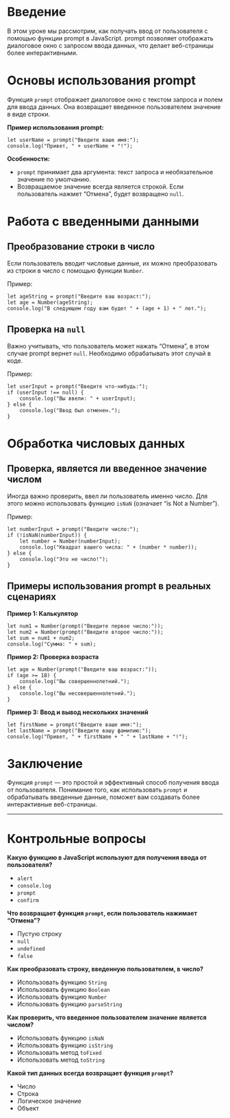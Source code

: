 # Введение

В этом уроке мы рассмотрим, как получать ввод от пользователя с помощью функции prompt в JavaScript. prompt позволяет отображать диалоговое окно с запросом ввода данных, что делает веб-страницы более интерактивными.

# Основы использования prompt

Функция `prompt` отображает диалоговое окно с текстом запроса и полем для ввода данных. Она возвращает введенное пользователем значение в виде строки.

**Пример использования prompt:**

```
let userName = prompt("Введите ваше имя:");
console.log("Привет, " + userName + "!");
```

**Особенности:**
- `prompt` принимает два аргумента: текст запроса и необязательное значение по умолчанию.
- Возвращаемое значение всегда является строкой. Если пользователь нажмет “Отмена”, будет возвращено `null`.

# Работа с введенными данными

## Преобразование строки в число

Если пользователь вводит числовые данные, их можно преобразовать из строки в число с помощью функции `Number`.

Пример:

```
let ageString = prompt("Введите ваш возраст:");
let age = Number(ageString);
console.log("В следующем году вам будет " + (age + 1) + " лет.");
```

## Проверка на `null`

Важно учитывать, что пользователь может нажать “Отмена”, в этом случае prompt вернет `null`. Необходимо обрабатывать этот случай в коде.

Пример:

```
let userInput = prompt("Введите что-нибудь:");
if (userInput !== null) {
    console.log("Вы ввели: " + userInput);
} else {
    console.log("Ввод был отменен.");
}
```

# Обработка числовых данных

## Проверка, является ли введенное значение числом

Иногда важно проверить, ввел ли пользователь именно число. Для этого можно использовать функцию `isNaN` (означает “is Not a Number”).

Пример:

```
let numberInput = prompt("Введите число:");
if (!isNaN(numberInput)) {
    let number = Number(numberInput);
    console.log("Квадрат вашего числа: " + (number * number));
} else {
    console.log("Это не число!");
}
```

## Примеры использования prompt в реальных сценариях

**Пример 1: Калькулятор**

```
let num1 = Number(prompt("Введите первое число:"));
let num2 = Number(prompt("Введите второе число:"));
let sum = num1 + num2;
console.log("Сумма: " + sum);
```

**Пример 2: Проверка возраста**

```
let age = Number(prompt("Введите ваш возраст:"));
if (age >= 18) {
    console.log("Вы совершеннолетний.");
} else {
    console.log("Вы несовершеннолетний.");
}
```

**Пример 3: Ввод и вывод нескольких значений**

```
let firstName = prompt("Введите ваше имя:");
let lastName = prompt("Введите вашу фамилию:");
console.log("Привет, " + firstName + " " + lastName + "!");
```

# Заключение

Функция `prompt` — это простой и эффективный способ получения ввода от пользователя. Понимание того, как использовать `prompt` и обрабатывать введенные данные, поможет вам создавать более интерактивные веб-страницы.

***

# Контрольные вопросы

**Какую функцию в JavaScript используют для получения ввода от пользователя?**
- `alert`
- `console.log`
- `prompt`
- `confirm`

**Что возвращает функция `prompt`, если пользователь нажимает “Отмена”?**
- Пустую строку
- `null`
- `undefined`
- `false`

**Как преобразовать строку, введенную пользователем, в число?**
- Использовать функцию `String`
- Использовать функцию `Boolean`
- Использовать функцию `Number`
- Использовать функцию `parseString`

**Как проверить, что введенное пользователем значение является числом?**
- Использовать функцию `isNaN`
- Использовать функцию `isString`
- Использовать метод `toFixed`
- Использовать метод `toString`

**Какой тип данных всегда возвращает функция `prompt`?**
- Число
- Строка
- Логическое значение
- Объект
